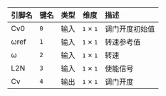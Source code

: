 <!--
DO NOT EDIT THIS FILE DIRECTLY.
This file is generated by tools/comp-docs.js.
All changes will be overwritten by regeneration.
-->

<slot class="model-pins">

| 引脚名 | 键名 | 类型 | 维度 | 描述 |
|:------ |:---- |:----:|:----:|:---- |
| Cv0 | `0` | 输入 | <samp>1</samp> × <samp>1</samp> | 调门开度初始值 |
| ωref | `1` | 输入 | <samp>1</samp> × <samp>1</samp> | 转速参考值 |
| ω | `2` | 输入 | <samp>1</samp> × <samp>1</samp> | 转速 |
| L2N | `3` | 输入 | <samp>1</samp> × <samp>1</samp> | 使能信号 |
| Cv | `4` | 输出 | <samp>1</samp> × <samp>1</samp> | 调门开度 |

</slot>
